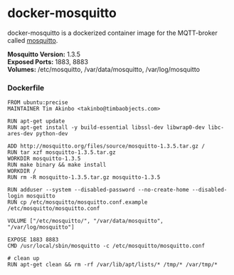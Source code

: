 # docker-mosquitto #

docker-mosquitto is a dockerized container image for the MQTT-broker called [mosquitto](http://mosquitto.org/).

**Mosquitto Version:** 1.3.5  
**Exposed Ports:** 1883, 8883  
**Volumes:** /etc/mosquitto, /var/data/mosquitto, /var/log/mosquitto  

### Dockerfile ###
    FROM ubuntu:precise
    MAINTAINER Tim Akinbo <takinbo@timbaobjects.com>

    RUN apt-get update
    RUN apt-get install -y build-essential libssl-dev libwrap0-dev libc-ares-dev python-dev

    ADD http://mosquitto.org/files/source/mosquitto-1.3.5.tar.gz /
    RUN tar xzf mosquitto-1.3.5.tar.gz
    WORKDIR mosquitto-1.3.5
    RUN make binary && make install
    WORKDIR /
    RUN rm -R mosquitto-1.3.5.tar.gz mosquitto-1.3.5

    RUN adduser --system --disabled-password --no-create-home --disabled-login mosquitto
    RUN cp /etc/mosquitto/mosquitto.conf.example /etc/mosquitto/mosquitto.conf

    VOLUME ["/etc/mosquitto/", "/var/data/mosquitto", "/var/log/mosquitto"]

    EXPOSE 1883 8883
    CMD /usr/local/sbin/mosquitto -c /etc/mosquitto/mosquitto.conf

    # clean up
    RUN apt-get clean && rm -rf /var/lib/apt/lists/* /tmp/* /var/tmp/*
